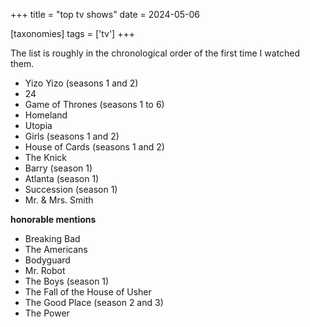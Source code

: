 +++
title = "top tv shows"
date = 2024-05-06

[taxonomies]
tags = ['tv']
+++

The list is roughly in the chronological order of the first time I
watched them.

- Yizo Yizo (seasons 1 and 2)
- 24
- Game of Thrones (seasons 1 to 6)
- Homeland
- Utopia
- Girls (seasons 1 and 2)
- House of Cards (seasons 1 and 2)
- The Knick
- Barry (season 1)
- Atlanta (season 1)
- Succession (season 1)
- Mr. & Mrs. Smith

**honorable mentions**

- Breaking Bad
- The Americans
- Bodyguard
- Mr. Robot
- The Boys (season 1)
- The Fall of the House of Usher
- The Good Place (season 2 and 3)
- The Power
